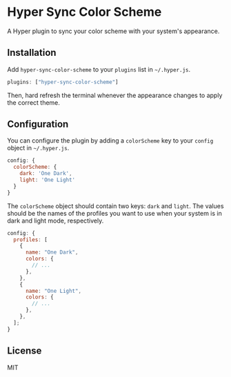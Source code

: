 # Hyper Sync Color Scheme

A Hyper plugin to sync your color scheme with your system's appearance.

## Installation

Add `hyper-sync-color-scheme` to your `plugins` list in `~/.hyper.js`.

```js
plugins: ["hyper-sync-color-scheme"]
```

Then, hard refresh the terminal whenever the appearance changes to apply the correct theme.

## Configuration

You can configure the plugin by adding a `colorScheme` key to your `config` object in `~/.hyper.js`.

```js
config: {
  colorScheme: {
    dark: 'One Dark',
    light: 'One Light'
  }
}
```

The `colorScheme` object should contain two keys: `dark` and `light`. The values should be the names of the profiles you want to use when your system is in dark and light mode, respectively.

```js
config: {
  profiles: [
    {
      name: "One Dark",
      colors: {
        // ...
      },
    },
    {
      name: "One Light",
      colors: {
        // ...
      },
    },
  ];
}
```

## License

MIT
